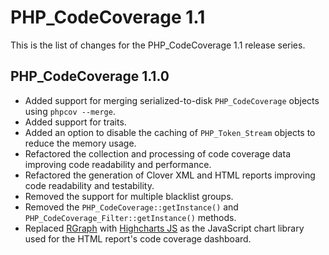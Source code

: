 PHP_CodeCoverage 1.1
====================

This is the list of changes for the PHP_CodeCoverage 1.1 release series.

PHP_CodeCoverage 1.1.0
----------------------

* Added support for merging serialized-to-disk `PHP_CodeCoverage` objects using `phpcov --merge`.
* Added support for traits.
* Added an option to disable the caching of `PHP_Token_Stream` objects to reduce the memory usage.
* Refactored the collection and processing of code coverage data improving code readability and performance.
* Refactored the generation of Clover XML and HTML reports improving code readability and testability.
* Removed the support for multiple blacklist groups.
* Removed the `PHP_CodeCoverage::getInstance()` and `PHP_CodeCoverage_Filter::getInstance()` methods.
* Replaced [RGraph](http://www.rgraph.net/) with [Highcharts JS](http://www.highcharts.com/) as the JavaScript chart library used for the HTML report's code coverage dashboard.
